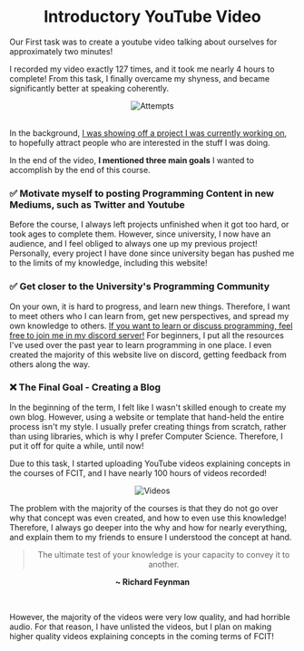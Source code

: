 <center>
<h1>Introductory YouTube Video</h1>
</center>


Our First task was to create a youtube video talking about ourselves for approximately two minutes!

I recorded my video exactly 127 times, and it took me nearly 4 hours to complete! From this task, I finally overcame my shyness, and became significantly better at speaking coherently. 

<center>
<img style="max-height: 500px;" src="https://i.imgur.com/ZKCWIxf.jpg" alt="Attempts">
</center>

<br>

In the background, [I was showing off a project I was currently working on](https://twitter.com/Ryan_Samman_/status/1322913059539734529), to hopefully attract people who are interested in the stuff I was doing.

In the end of the video, **I mentioned three main goals** I wanted to accomplish by the end of this course.

### ✅ Motivate myself to posting Programming Content in new Mediums, such as Twitter and Youtube

Before the course, I always left projects unfinished when it got too hard, or took ages to complete them. However, since university, I now have an audience, and I feel obliged to always one up my previous project! Personally, every project I have done since university began has pushed me to the limits of my knowledge, including this website!

### ✅ Get closer to the University's Programming Community

On your own, it is hard to progress, and learn new things. Therefore, I want to meet others who I can learn from, get new perspectives, and spread my own knowledge to others. [If you want to learn or discuss programming, feel free to join me in my discord server!](https://discord.gg/vzMXPV6Xt3) For beginners, I put all the resources I've used over the past year to learn programming in one place. I even created the majority of this website live on discord, getting feedback from others along the way.

### ❌ The Final Goal - Creating a Blog 

In the beginning of the term, I felt like I wasn't skilled enough to create my own blog. However, using a website or template that hand-held the entire process isn't my style. I usually prefer creating things from scratch, rather than using libraries, which is why I prefer Computer Science. Therefore, I put it off for quite a while, until now!

Due to this task, I started uploading YouTube videos explaining concepts in the courses of FCIT, and I have nearly 100 hours of videos recorded! 

<center>

![Videos](https://i.imgur.com/QsNhzXk.png)

</center>

The problem with the majority of the courses is that they do not go over why that concept was even created, and how to even use this knowledge! Therefore, I always go deeper into the why and how for nearly everything, and explain them to my friends to ensure I understood the concept at hand. 

> <center>The ultimate test of your knowledge is your capacity to convey it to another. </center>

<center>

**~ Richard Feynman**

</center>

<br>

However, the majority of the videos were very low quality, and had horrible audio. For that reason, I have unlisted the videos, but I plan on making higher quality videos explaining concepts in the coming terms of FCIT!